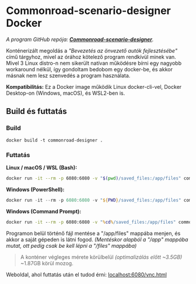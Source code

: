 # Commonroad-scenario-designer Docker

*A program GitHub repója: [**Commonroad-scenario-designer**](https://github.com/CommonRoad/commonroad-scenario-designer).*

Konténerizált megoldás a *"Bevezetés az önvezető autók fejlesztésébe"* című tárgyhoz, mivel az órához kötelező program rendkívül minek van.
Mivel 3 Linux distro-n nem sikerült natívan működésre bírni egy nagyobb workaround nélkül, így gondoltam bedobom egy docker-be, és akkor másnak nem lesz szenvedés a program használata.

**Kompatibilitás:** Ez a Docker image működik Linux docker-cli-vel, Docker Desktop-on (Windows, macOS), és WSL2-ben is.

## Build és futtatás

### Build

`docker build -t commonroad-designer .`

### Futtatás

**Linux / macOS / WSL (Bash):**

```bash
docker run -it --rm -p 6080:6080 -v "$(pwd)/saved_files:/app/files" commonroad-designer
```

**Windows (PowerShell):**

```powershell
docker run -it --rm -p 6080:6080 -v "${PWD}/saved_files:/app/files" commonroad-designer
```

**Windows (Command Prompt):**

```cmd
docker run -it --rm -p 6080:6080 -v "%cd%/saved_files:/app/files" commonroad-designer
```

Programon belül történő fájl mentése a "/app/files" mappába menjen, és akkor a saját gépeden is látni fogod. *(Mentéskor alapból a "/app" mappába mutat, ott pedig csak be kell lépni a "/files" mappába)*

> A konténer végleges mérete körülbelül *(optimalizálás előtt ~3.5GB)* ~1.87GB körül mozog.

Weboldal, ahol futtatás után el tudod érni: [localhost:6080/vnc.html](http://localhost:6080/vnc.html)
